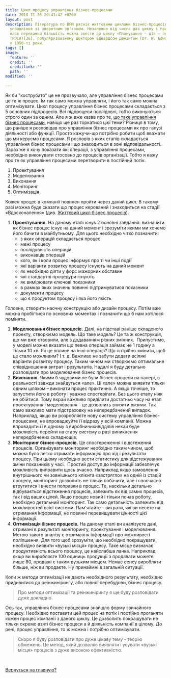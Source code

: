 ```yaml
---
title: Цикл процесу управління бізнес-процесами
date: 2018-11-28 20:41:42 +0200
layout: post
description: Література по BPM рясніє життєвими циклами бізнес-процесів, що описують
  управління зі зворотним зв'язком. Незалежно від числа фаз циклу і привласнених їм
  назв переважна більшість можна звести до циклу «Планування – дія – перевірка – коригування»
  (PDCA)[36], популяризованому доктором Едвардсом Демінгом (Dr. W. Edwards Deming)
  у 1950-ті роки.
tags: []
image:
  feature: ''
  credit: ''
  creditlink: ''
  path: ''
modified: ''

---
```

Як би "кострубато" це не прозвучало, але управління бізнес процесами це те ж процес. Їм так само можна управляти, і його так само можна оптимізувати. Цикл процесу управління бізнес процесами складається з 5 основних підпроцесів. Всі підпроцеси послідовні, тобто виконуються строго один за одним. Але я ж вже казав про те, [що таке управління бізнес процесами][1], навіщо ще раз торкатися цієї теми? Різниця в тому, що раніше я розповідав про управління бізнес процесами як про галузі діяльності або функції. Просто кажучи-що потрібно робити щоб вважати що ми керуємо процесами. Я розповів з яких етапів складається управління бізнес процесами і що знаходиться в зоні відповідальності. Зараз же я хочу показати які операції, з управління процесами, необхідно виконувати стосовно до процесів організації. Тобто я кажу про те як управління процесами перетворити в постійний потік.

1. Проектування
2. Моделювання
3. Виконання
4. Моніторинг
5. Оптимізація

Кожен процес в компанії повинен пройти через даний цикл. В такому разі можна буде сказати що процес керований і знаходиться на стадії «Вдосконалення» (див. [Життєвий цикл бізнес процесів][2]).

1. **Проектування.** На даному етапі існує 2 основні завдання: визначити як бізнес процес існує на даний момент і зрозуміти якими ми хочемо його бачити в майбутньому. Для цього необхідно чітко позначити:
    * з яких операцій складається процес
    * межі процесу
    * послідовність операцій
    * виконавців операцій
    * кого, як і коли процес інформує про ті чи інші події
    * які варіанти розвитку процесу існують на даний момент
    * як необхідно діяти у форс мажорних обставин
    * які стандартні процедури існують
    * як вимірювати ключові показники
    * в рамках яких значень повинні підтримуватися показники
    * документи процесу
    * що є продуктом процесу і яка його якість

Головне, створити наочну конструкцію або дизайн процесу. Потім вже можна пробігтися по основних моментах і позначити що б нам хотілося поміняти.

1. **Моделювання бізнес процесів.** Далі, на підставі раніше складеного проекту, створюємо модель. Що таке модель? Це та ж конструкція, що ми вже створили, але з додаванням різних змінних.  Припустимо, у моделі можна вказати що певна операція займає не 1 годину а тільки 10 хв. Як це вплине на інші операції? Що потрібно змінити, щоб це стало можливим? І т. д. Важливо не забути додати всілякі варіанти розвитку процесу. Таким чином ми створюємо оптимальне співвідношення витрат і результатів. Надалі я буду детально розповідати про моделювання бізнес процесів.
2. **Виконання.** Якими б чудовими не були бізнес процеси на папері, в реальності завжди знайдуться «але». Ці «але» можна виявити тільки одним шляхом – виконати процес практично. А якщо точніше, то запустити його в роботу і уважно спостерігати. Без цього етапу ніяк не обійтися. Тому вкрай важливо приділити достатньо часу на етап проектування і моделювання – це дозволить знизити ризики. Так само важливо мати підстраховку на непередбачений випадок. Наприклад, якщо ви розробляєте нову систему управління бізнес-процесами, не впроваджуйте її відразу у всій компанії. Можна впровадити її в одному з виробничихивідділів нехай буде можливість перейти на стару систему в разі виникнення непередбачених складнощів.
3. **Моніторинг бізнес-процесів.** Це спостереження і відстеження процесів. Організувати моніторинг необхідно таким чином, щоб можна було легко отримати інформацію про хід і результати процесу. При цьому необхідно вести статистику для відстежування зміни показників у часі.  Простий доступ до інформації забезпечує можливість виправити щось вчасно. Наприклад якщо замовлення внутрішнього чи зовнішнього клієнта «застрягло» на одній із стадій процесу, моніторинг дозволить не тільки побачити, але і своєчасно втрутитися і внести поправки в процес. Те, наскільки детально відбувається відстеження процесів, залежить як від самих процесів, так і від ваших цілей. Якщо процес новий і тільки почав роботу, необхідно детальний моніторинг. Так само детальність залежить від можливостей всієї системи. Пам'ятайте – витрати, які ви несете на отримання інформації, не повинні перевищувати цінності цієї інформації.
4. **Оптимізація бізнес процесів.** На даному етапі ви аналізуєте дані, отримані в результаті моніторингу, проектування і моделювання. Метою такого аналізу є отримання інформації про можливості поліпшення. Для того щоб зрозуміти, що необхідно покращувати, необхідно виявити «вузькі місця» процесу. Таке місце визначає продуктивність всього процесу, це найслабша ланка. Наприклад якщо ви виробляєте 100 одиниць продукції а продавати можете лише 80, продажі є таким вузьким місцем. Немає сенсу виробляти більше, ніж ви продаєте. Ну принаймні в загальній ситуації.

Коли ж методи оптимізації не дають необхідного результату, необхідно придивитися до реінжинірингу, або повної перебудови, бізнес процесу.

> Про методи оптимізації та реінжинірингу я ще буду розповідати дуже докладно.

Ось так, управління бізнес процесами знайшло форму звичайного процесу. Необхідно поставити цей процес на потік і постійно проганяти кожен процес компанії з даного циклу. Це дозволить покращувати не тільки окремо взяті бізнес процеси а й діяльність компанії в цілому. До речі, процес управління, то ж можна і потрібно оптимізувати.

> Скоро я буду розповідати про дуже цікаву тему - теорію обмежень. Це метод, який дозволяє виявляти і усувати «вузькі місця» процесів з дуже високою ефективністю.

 

[Вернуться на главную?][3]

[1]: http://rzbpm.ru/knowledge/upravlenie-biznes-processami-eto.html "Управление бизнес процессами это …"
[2]: http://rzbpm.ru/knowledge/zhiznennyj-cikl-biznes-processov-kompanii.html "Жизненный цикл бизнес процессов компании"
[3]: https://vokov.treba.tk
